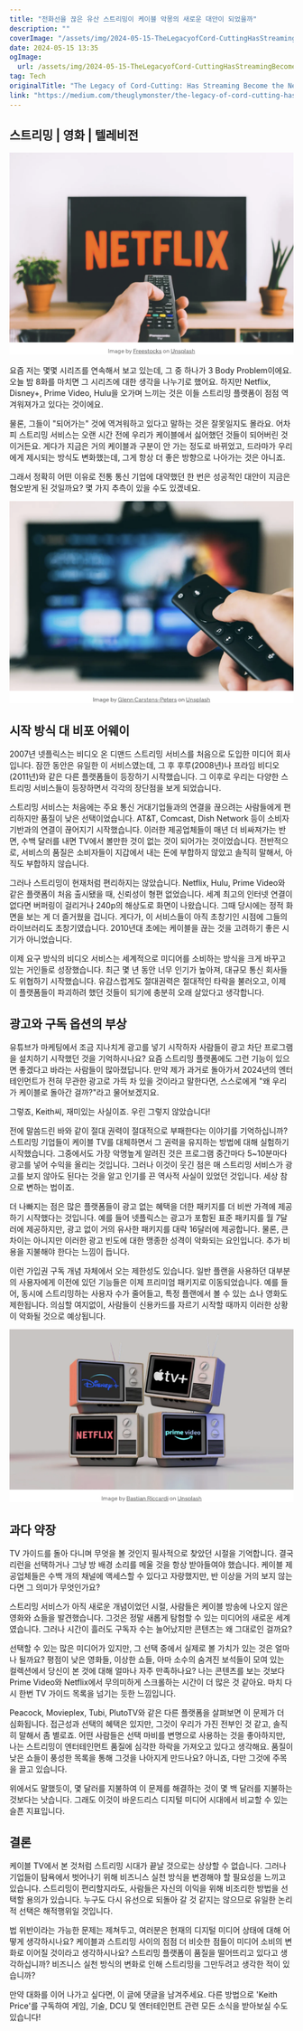 ```yaml
---
title: "전화선을 끊은 유산 스트리밍이 케이블 악몽의 새로운 대안이 되었을까"
description: ""
coverImage: "/assets/img/2024-05-15-TheLegacyofCord-CuttingHasStreamingBecometheNewCableNightmare_0.png"
date: 2024-05-15 13:35
ogImage: 
  url: /assets/img/2024-05-15-TheLegacyofCord-CuttingHasStreamingBecometheNewCableNightmare_0.png
tag: Tech
originalTitle: "The Legacy of Cord-Cutting: Has Streaming Become the New Cable Nightmare?"
link: "https://medium.com/theuglymonster/the-legacy-of-cord-cutting-has-streaming-become-the-new-cable-nightmare-1c4fa695f8b3"
---
```



## 스트리밍 | 영화 | 텔레비전

<img src="/assets/img/2024-05-15-TheLegacyofCord-CuttingHasStreamingBecometheNewCableNightmare_0.png" />

요즘 저는 몇몇 시리즈를 연속해서 보고 있는데, 그 중 하나가 3 Body Problem이에요. 오늘 밤 8화를 마치면 그 시리즈에 대한 생각을 나누기로 했어요. 하지만 Netflix, Disney+, Prime Video, Hulu을 오가며 느끼는 것은 이들 스트리밍 플랫폼이 점점 역겨워져가고 있다는 것이에요.

물론, 그들이 "되어가는" 것에 역겨워하고 있다고 말하는 것은 잘못일지도 몰라요. 어차피 스트리밍 서비스는 오랜 시간 전에 우리가 케이블에서 싫어했던 것들이 되어버린 것이거든요. 게다가 지금은 거의 케이블과 구분이 안 가는 정도로 바뀌었고, 드라마가 우리에게 제시되는 방식도 변화했는데, 그게 항상 더 좋은 방향으로 나아가는 것은 아니죠.



그래서 정확히 어떤 이유로 전통 통신 기업에 대약했던 한 번은 성공적인 대안이 지금은 혐오받게 된 것일까요? 몇 가지 추측이 있을 수도 있겠네요.

![이미지](/assets/img/2024-05-15-TheLegacyofCord-CuttingHasStreamingBecometheNewCableNightmare_1.png)

## 시작 방식 대 비포 어웨이

2007년 넷플릭스는 비디오 온 디맨드 스트리밍 서비스를 처음으로 도입한 미디어 회사입니다. 잠깐 동안은 유일한 이 서비스였는데, 그 후 후루(2008년)나 프라임 비디오(2011년)와 같은 다른 플랫폼들이 등장하기 시작했습니다. 그 이후로 우리는 다양한 스트리밍 서비스들이 등장하면서 각각의 장단점을 보게 되었습니다.



스트리밍 서비스는 처음에는 주요 통신 거대기업들과의 연결을 끊으려는 사람들에게 편리하지만 품질이 낮은 선택이었습니다. AT&T, Comcast, Dish Network 등이 소비자 기반과의 연결이 끊어지기 시작했습니다. 이러한 제공업체들이 매년 더 비싸져가는 반면, 수백 달러를 내면 TV에서 볼만한 것이 없는 것이 되어가는 것이었습니다. 전반적으로, 서비스의 품질은 소비자들이 지갑에서 내는 돈에 부합하지 않았고 솔직히 말해서, 아직도 부합하지 않습니다.

그러나 스트리밍이 현재처럼 편리하지는 않았습니다. Netflix, Hulu, Prime Video와 같은 플랫폼이 처음 출시됐을 때, 신뢰성이 형편 없었습니다. 세계 최고의 인터넷 연결이 없다면 버퍼링이 걸리거나 240p의 해상도로 화면이 나왔습니다. 그때 당시에는 정적 화면을 보는 게 더 즐거웠을 겁니다. 게다가, 이 서비스들이 아직 초창기인 시점에 그들의 라이브러리도 초창기였습니다. 2010년대 초에는 케이블을 끊는 것을 고려하기 좋은 시기가 아니었습니다.

이제 요구 방식의 비디오 서비스는 세계적으로 미디어를 소비하는 방식을 크게 바꾸고 있는 거인들로 성장했습니다. 최근 몇 년 동안 너무 인기가 높아져, 대규모 통신 회사들도 위협하기 시작했습니다. 유감스럽게도 절대권력은 절대적인 타락을 불러오고, 이제 이 플랫폼들이 파괴하려 했던 것들이 되기에 충분히 오래 살았다고 생각합니다.



## 광고와 구독 옵션의 부상

유튜브가 마케팅에서 조금 지나치게 광고를 넣기 시작하자 사람들이 광고 차단 프로그램을 설치하기 시작했던 것을 기억하시나요? 요즘 스트리밍 플랫폼에도 그런 기능이 있으면 좋겠다고 바라는 사람들이 많아졌답니다. 만약 제가 과거로 돌아가서 2024년의 엔터테인먼트가 전혀 무관한 광고로 가득 차 있을 것이라고 말한다면, 스스로에게 "왜 우리가 케이블로 돌아간 걸까?"라고 물어보겠지요.

그렇죠, Keith씨, 재미있는 사실이죠. 우린 그렇지 않았습니다!

전에 말씀드린 바와 같이 절대 권력이 절대적으로 부패한다는 이야기를 기억하십니까? 스트리밍 기업들이 케이블 TV를 대체하면서 그 권력을 유지하는 방법에 대해 실험하기 시작했습니다. 그중에서도 가장 악명높게 알려진 것은 프로그램 중간마다 5~10분마다 광고를 넣어 수익을 올리는 것입니다. 그러나 이것이 웃긴 점은 매 스트리밍 서비스가 광고를 보지 않아도 된다는 것을 알고 인기를 끈 역사적 사실이 있었던 것입니다. 세상 참으로 변하는 법이죠.



더 나빠지는 점은 많은 플랫폼들이 광고 없는 혜택을 더한 패키지를 더 비싼 가격에 제공하기 시작했다는 것입니다. 예를 들어 넷플릭스는 광고가 포함된 표준 패키지를 월 7달러에 제공하지만, 광고 없이 거의 유사한 패키지를 대략 16달러에 제공합니다. 물론, 큰 차이는 아니지만 이러한 광고 빈도에 대한 맹종한 성격이 악화되는 요인입니다. 추가 비용을 지불해야 한다는 느낌이 듭니다.

이런 가입권 구독 개념 자체에서 오는 제한성도 있습니다. 일반 플랜을 사용하던 대부분의 사용자에게 이전에 있던 기능들은 이제 프리미엄 패키지로 이동되었습니다. 예를 들어, 동시에 스트리밍하는 사용자 수가 줄어들고, 특정 플랜에서 볼 수 있는 쇼나 영화도 제한됩니다. 의심할 여지없이, 사람들이 신용카드를 자르기 시작할 때까지 이러한 상황이 악화될 것으로 예상됩니다.

![Bloated Libraries](/assets/img/2024-05-15-TheLegacyofCord-CuttingHasStreamingBecometheNewCableNightmare_3.png)

## 과다 약장



TV 가이드를 돌아 다니며 무엇을 볼 것인지 필사적으로 찾았던 시절을 기억합니다. 결국 리런을 선택하거나 그냥 방 배경 소리를 메울 것을 항상 받아들여야 했습니다. 케이블 제공업체들은 수백 개의 채널에 액세스할 수 있다고 자랑했지만, 반 이상을 거의 보지 않는다면 그 의미가 무엇인가요?

스트리밍 서비스가 아직 새로운 개념이었던 시절, 사람들은 케이블 방송에 나오지 않은 영화와 쇼들을 발견했습니다. 그것은 정말 새롭게 탐험할 수 있는 미디어의 새로운 세계였습니다. 그러나 시간이 흘러도 구독자 수는 늘어났지만 콘텐츠는 왜 그대로인 걸까요?

선택할 수 있는 많은 미디어가 있지만, 그 선택 중에서 실제로 볼 가치가 있는 것은 얼마나 될까요? 평점이 낮은 영화들, 이상한 쇼들, 아마 소수의 숨겨진 보석들이 모여 있는 컬렉션에서 당신이 본 것에 대해 얼마나 자주 만족하나요? 나는 콘텐츠를 보는 것보다 Prime Video와 Netflix에서 무의미하게 스크롤하는 시간이 더 많은 것 같아요. 마치 다시 한번 TV 가이드 목록을 넘기는 듯한 느낌입니다.

Peacock, Movieplex, Tubi, PlutoTV와 같은 다른 플랫폼을 살펴보면 이 문제가 더 심화됩니다. 접근성과 선택의 혜택은 있지만, 그것이 우리가 가진 전부인 것 같고, 솔직히 말해서 좀 별로죠. 어떤 사람들은 선택 마비를 변명으로 사용하는 것을 좋아하지만, 나는 스트리밍이 엔터테인먼트 품질에 심각한 하락을 가져오고 있다고 생각해요. 품질이 낮은 쇼들이 풍성한 목록을 통해 그것을 나아지게 만드나요? 아니죠, 다만 그것에 주목을 끌고 있습니다.



위에서도 말했듯이, 몇 달러를 지불하여 이 문제를 해결하는 것이 몇 백 달러를 지불하는 것보다는 낫습니다. 그래도 이것이 바운드리스 디지털 미디어 시대에서 비교할 수 있는 슬픈 지표입니다.

## 결론

케이블 TV에서 본 것처럼 스트리밍 시대가 끝날 것으로는 상상할 수 없습니다. 그러나 기업들이 탐욕에서 벗어나기 위해 비즈니스 실천 방식을 변경해야 할 필요성을 느끼고 있습니다. 스트리밍이 편리할지라도, 사람들은 자신의 이익을 위해 비조리한 방법을 선택할 용의가 있습니다. 누구도 다시 유선으로 되돌아 갈 것 같지는 않으므로 유일한 논리적 선택은 해적행위일 것입니다.

법 위반이라는 가능한 문제는 제쳐두고, 여러분은 현재의 디지털 미디어 상태에 대해 어떻게 생각하시나요? 케이블과 스트리밍 사이의 점점 더 비슷한 점들이 미디어 소비의 변화로 이어질 것이라고 생각하시나요? 스트리밍 플랫폼이 품질을 떨어뜨리고 있다고 생각하십니까? 비즈니스 실천 방식의 변화로 인해 스트리밍을 그만두려고 생각한 적이 있습니까?



만약 대화를 이어 나가고 싶다면, 이 글에 댓글을 남겨주세요. 다른 방법으로 'Keith Price'를 구독하여 게임, 기술, DCU 및 엔터테인먼트 관련 모든 소식을 받아보실 수도 있습니다!